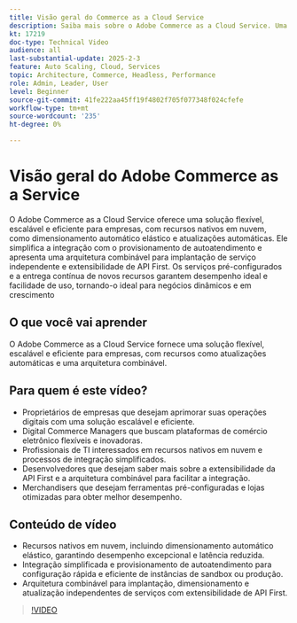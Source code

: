 ```yaml
---
title: Visão geral do Commerce as a Cloud Service
description: Saiba mais sobre o Adobe Commerce as a Cloud Service. Uma solução flexível, escalável e eficiente para operações digitais dinâmicas com uma arquitetura combinável.
kt: 17219
doc-type: Technical Video
audience: all
last-substantial-update: 2025-2-3
feature: Auto Scaling, Cloud, Services
topic: Architecture, Commerce, Headless, Performance
role: Admin, Leader, User
level: Beginner
source-git-commit: 41fe222aa45ff19f4802f705f077348f024cfefe
workflow-type: tm+mt
source-wordcount: '235'
ht-degree: 0%

---
```


# Visão geral do Adobe Commerce as a Service

O Adobe Commerce as a Cloud Service oferece uma solução flexível, escalável e eficiente para empresas, com recursos nativos em nuvem, como dimensionamento automático elástico e atualizações automáticas. Ele simplifica a integração com o provisionamento de autoatendimento e apresenta uma arquitetura combinável para implantação de serviço independente e extensibilidade de API First. Os serviços pré-configurados e a entrega contínua de novos recursos garantem desempenho ideal e facilidade de uso, tornando-o ideal para negócios dinâmicos e em crescimento

## O que você vai aprender

O Adobe Commerce as a Cloud Service fornece uma solução flexível, escalável e eficiente para empresas, com recursos como atualizações automáticas e uma arquitetura combinável.

## Para quem é este vídeo?

* Proprietários de empresas que desejam aprimorar suas operações digitais com uma solução escalável e eficiente.
* Digital Commerce Managers que buscam plataformas de comércio eletrônico flexíveis e inovadoras.
* Profissionais de TI interessados em recursos nativos em nuvem e processos de integração simplificados.
* Desenvolvedores que desejam saber mais sobre a extensibilidade da API First e a arquitetura combinável para facilitar a integração.
* Merchandisers que desejam ferramentas pré-configuradas e lojas otimizadas para obter melhor desempenho.

## Conteúdo de vídeo

* Recursos nativos em nuvem, incluindo dimensionamento automático elástico, garantindo desempenho excepcional e latência reduzida.
* Integração simplificada e provisionamento de autoatendimento para configuração rápida e eficiente de instâncias de sandbox ou produção.
* Arquitetura combinável para implantação, dimensionamento e atualização independentes de serviços com extensibilidade de API First.

>[!VIDEO](https://video.tv.adobe.com/v/3443316?learn=on&captions=por_br)
